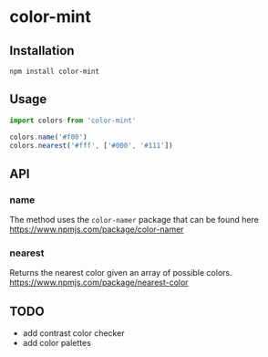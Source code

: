 # color-mint

## Installation

`npm install color-mint`

## Usage

```js
import colors from 'color-mint'

colors.name('#f00')
colors.nearest('#fff', ['#000', '#111'])
```

## API

### name

The method uses the `color-namer` package that can be found here https://www.npmjs.com/package/color-namer

### nearest

Returns the nearest color given an array of possible colors. https://www.npmjs.com/package/nearest-color

## TODO

- add contrast color checker
- add color palettes
